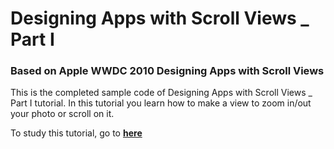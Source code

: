 # Designing Apps with Scroll Views _ Part I
### Based on Apple WWDC 2010 Designing Apps with Scroll Views

This is the completed sample code of Designing Apps with Scroll Views _ Part I tutorial.
In this tutorial you learn how to make a view to zoom in/out your photo or scroll on it.

To study this tutorial, go to **[here](https://medium.com/@ssamadgh/designing-apps-with-scroll-views-part-i-8a7a44a5adf7)**
